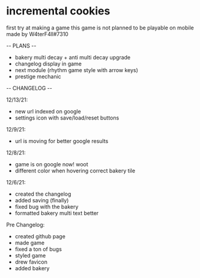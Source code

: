 # incremental cookies
first try at making a game
this game is not planned to be playable on mobile
made by W4terF4ll#7310

-- PLANS --

- bakery multi decay + anti multi decay upgrade
- changelog display in game
- next module (rhythm game style with arrow keys)
- prestige mechanic

-- CHANGELOG --

12/13/21:
- new url indexed on google
- settings icon with save/load/reset buttons

12/9/21:
- url is moving for better google results

12/8/21:
- game is on google now! woot
- different color when hovering correct bakery tile

12/6/21: 
- created the changelog 
- added saving (finally) 
- fixed bug with the bakery 
- formatted bakery multi text better

Pre Changelog:
- created github page
- made game
- fixed a ton of bugs
- styled game
- drew favicon
- added bakery
